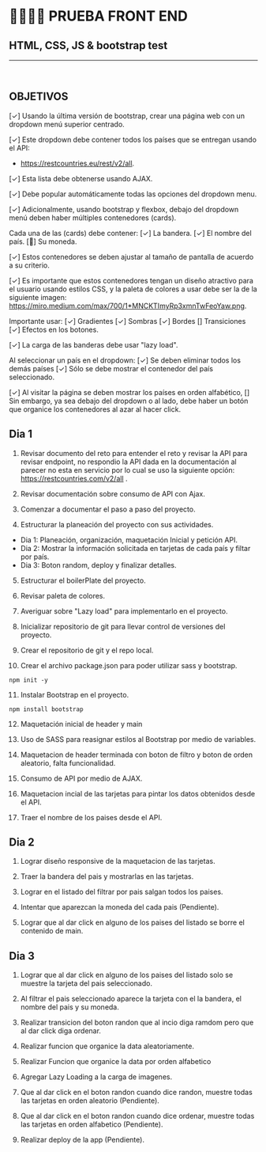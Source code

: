 # 👩‍💻🎌🚩 PRUEBA FRONT END 

## HTML, CSS, JS & bootstrap test

<hr>
<br>

## OBJETIVOS

[✓] Usando la última versión de bootstrap, crear una página web con un dropdown menú superior centrado.

[✓] Este dropdown debe contener todos los países que se entregan usando el API: <br>
- https://restcountries.eu/rest/v2/all.

[✓] Esta lista debe obtenerse usando AJAX.

[✓] Debe popular automáticamente todas las opciones del dropdown menu.

[✓] Adicionalmente, usando bootstrap y flexbox, debajo del dropdown menú deben haber múltiples contenedores (cards).

Cada una de las (cards) debe contener:
[✓] La bandera.
[✓] El nombre del país.
[🤔] Su moneda.

[✓] Estos contenedores se deben ajustar al tamaño de pantalla de acuerdo a su criterio. 

[✓] Es importante que estos contenedores tengan un diseño atractivo para el usuario usando estilos CSS, y la paleta de colores a usar debe ser la de la siguiente imagen: 
https://miro.medium.com/max/700/1*MNCKTImyRp3xmnTwFeoYaw.png. 

Importante usar:
[✓] Gradientes
[✓] Sombras 
[✓] Bordes 
[] Transiciones
[✓] Efectos en los botones.

[✓] La carga de las banderas debe usar "lazy load".

Al seleccionar un país en el dropdown: 
[✓] Se deben eliminar todos los demás países
[✓] Sólo se debe mostrar el contenedor del país seleccionado.

[✓] Al visitar la página se deben mostrar los países en orden alfabético, 
[] Sin embargo, ya sea debajo del dropdown o al lado, debe haber un botón que organice los contenedores al azar al hacer click.



## Dia 1

1. Revisar documento del reto para entender el reto y revisar la API para revisar endpoint, no respondio la API dada en la documentación al parecer no esta en servicio por lo cual se uso la siguiente opción: https://restcountries.com/v2/all .

2. Revisar documentación sobre consumo de API con Ajax.

3. Comenzar a documentar el paso a paso del proyecto.

4. Estructurar la planeación del proyecto con sus actividades.

* Dia 1: Planeación, organización, maquetación Inicial y petición API.
* Dia 2: Mostrar la información solicitada en tarjetas de cada país y filtar por país.
* Dia 3: Boton random, deploy y finalizar detalles.

5. Estructurar el boilerPlate del proyecto.

6. Revisar paleta de colores.

7. Averiguar sobre "Lazy load" para implementarlo en el proyecto.

8. Inicializar repositorio de git para llevar control de versiones del proyecto.

9. Crear el repositorio de git y el repo local.

10. Crear el archivo package.json para poder utilizar sass y bootstrap.
 ```
 npm init -y
 ```

11. Instalar Bootstrap en el proyecto.
  ```
  npm install bootstrap
  ```

12. Maquetación inicial de header y main

13. Uso de SASS para reasignar estilos al Bootstrap por medio de variables.

14. Maquetacion de header terminada con boton de filtro y boton de orden aleatorio, falta funcionalidad.

15. Consumo de API por medio de AJAX.

16. Maquetacion incial de las tarjetas para pintar los datos obtenidos desde el API.

17. Traer el nombre de los paises desde el API.


## Dia 2

1. Lograr diseño responsive de la maquetacion de las tarjetas.

2. Traer la bandera del pais y mostrarlas en las tarjetas.

3. Lograr en el listado del filtrar por pais salgan todos los paises.

4. Intentar que aparezcan la moneda del cada pais (Pendiente).

5. Lograr que al dar click en alguno de los paises del listado se borre el contenido de main.


## Dia 3

1. Lograr que al dar click en alguno de los paises del listado solo se muestre la tarjeta del pais seleccionado.

2. Al filtrar el pais seleccionado aparece la tarjeta con el la bandera, el nombre del pais y su moneda.

3. Realizar transicion del boton randon que al incio diga ramdom pero que al dar click diga ordenar.

4. Realizar funcion que organice la data aleatoriamente.

5. Realizar Funcion que organice la data por orden alfabetico

6. Agregar Lazy Loading a la carga de imagenes.

6. Que al dar click en el boton randon cuando dice randon, muestre todas las tarjetas en orden aleatorio (Pendiente).

7. Que al dar click en el boton randon cuando dice ordenar, muestre todas las tarjetas en orden alfabetico (Pendiente).

8. Realizar deploy de la app (Pendiente).

